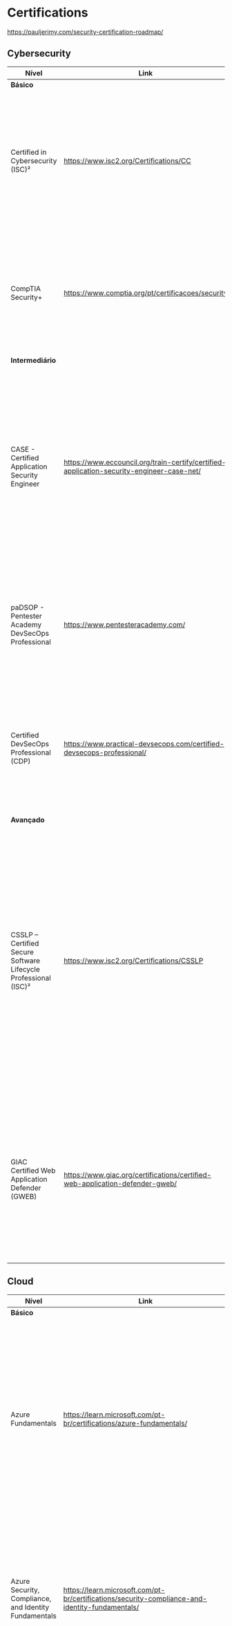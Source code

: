 # Certifications

https://pauljerimy.com/security-certification-roadmap/

## Cybersecurity 

|  Nível  | Link | Conteúdo |
| ------------- | ------------- | ---------- |
|  **Básico** |  |  |
| Certified in Cybersecurity (ISC)² | https://www.isc2.org/Certifications/CC | Dê o primeiro passo para uma carreira em cybersecurity e obtenha a certificação em segurança cibernética do (ISC)² , a organização profissional líder mundial em segurança cibernética conhecida pelo CISSP |
| CompTIA Security+ | https://www.comptia.org/pt/certificacoes/security | CompTIA Security + é uma certificação global que valida as habilidades básicas necessárias para desempenhar as funções básicas de segurança e buscar uma carreira em segurança de TI |
| **Intermediário** |  |  |
| CASE - Certified Application Security Engineer | https://www.eccouncil.org/train-certify/certified-application-security-engineer-case-net/ | A credencial CASE testa as habilidades e conhecimentos críticos de segurança necessários ao longo de um típico ciclo de vida de desenvolvimento de software (SDLC), com foco na importância da implementação de metodologias e práticas seguras no ambiente operacional inseguro de hoje. |
| paDSOP - Pentester Academy DevSecOps Professional | https://www.pentesteracademy.com/ | A paDSOP testa na prática o conhecimento de DevSecOps e DevOps, onde é necessário desenvolver 2 pipelines e implementar ferramentas de segurança até o deploy da aplicação. |
| Certified DevSecOps Professional (CDP) |https://www.practical-devsecops.com/certified-devsecops-professional/| A CDP é uma prova similar ao paDSOP onde testa na prática o conhecimento de DevSecOps. Nessa prova é necessário desenvolver uma pipeline e implementar as ferramentas de segurança pedidas no desafio. |
| **Avançado** |  |  |
| CSSLP – Certified Secure Software Lifecycle Professional (ISC)² | https://www.isc2.org/Certifications/CSSLP | A certificação CSSLP reconhece as principais habilidades de segurança de aplicativos. Ele mostra aos empregadores e colegas que você possui as habilidades técnicas avançadas e o conhecimento necessário para autenticação, autorização e auditoria em todo o SDLC usando as melhores práticas, políticas e procedimentos estabelecidos pelos especialistas em segurança cibernética do (ISC)². |
|GIAC Certified Web Application Defender (GWEB) | https://www.giac.org/certifications/certified-web-application-defender-gweb/ | A certificação GIAC Web Application Defender permite que os candidatos demonstrem domínio dos conhecimentos e habilidades de segurança necessários para lidar com erros comuns de aplicativos da Web que levam à maioria dos problemas de segurança. |

## Cloud

|  Nível  | Link | Conteúdo |
| ------------- | ------------- | ---------- |
|  **Básico** |  |  |
| Azure Fundamentals | https://learn.microsoft.com/pt-br/certifications/azure-fundamentals/ | A certificação valida seu conhecimento básico sobre serviços de nuvem e como esses serviços são fornecidos com o Azure. Os candidatos devem demonstrar um conhecimento básico nos conceitos de nuvem, bem como serviços, cargas de trabalho, segurança, privacidade, preços e suporte do Azure. |
| Azure Security, Compliance, and Identity Fundamentals | https://learn.microsoft.com/pt-br/certifications/security-compliance-and-identity-fundamentals/ | Essa certificação de conceitos básicos poderá servir como um ponto de partida se você estiver interessado em avançar para certificações baseadas em função em operações de segurança, gerenciamento de identidades e acesso e proteção de informações. |
| AWS Cloud Practitioner | https://aws.amazon.com/pt/certification/certified-cloud-practitioner/?ch=sec&sec=rmg&d=1 | Certificação baseada em conhecimento para compreensão básica da Nuvem AWS.  
| **Intermediário** |  |  |
| Azure Security Operations Analyst Associate | https://learn.microsoft.com/pt-br/certifications/security-operations-analyst/ | As responsabilidades incluem o gerenciamento, o monitoramento e a resposta às ameaças por meio de uma variedade de soluções de segurança no ambiente. A função investiga, responde e busca ameaças usando o Microsoft Sentinel, o Microsoft Defender para Nuvem, o Microsoft 365 Defender e produtos de segurança de terceiros.
| Azure Identity and Access Administrator Associate | https://learn.microsoft.com/pt-br/certifications/identity-and-access-administrator/ | O administrador de identidades e acesso da Microsoft projeta, implementa e opera os sistemas de gerenciamento de identidades e acesso de uma organização usando o Microsoft Azure AD (Azure Active Directory), parte do Microsoft Entra. Eles configuram e gerenciam a autenticação e a autorização de identidades para usuários, dispositivos, recursos do Azure e aplicativos. |
| AWS Certified DevOps Engineer – Professional | https://aws.amazon.com/pt/certification/certified-devops-engineer-professional/?ch=sec&sec=rmg&d=1 | O AWS Certified DevOps Engineer - Professional demonstra a experiência técnica de indivíduos em relação ao provisionamento, operação e gerenciamento de sistemas de aplicações distribuídas na plataforma da AWS |
| **Avançado** |  |  |
| Azure DevOps Engineer Expert | https://learn.microsoft.com/pt-br/certifications/devops-engineer/ | Os candidatos a essa certificação precisam ter experiência em administração e desenvolvimento no Azure, com habilidades avançadas em pelo menos uma dessas áreas. Eles devem estar familiarizados com o Azure DevOps e o GitHub.|
| AWS Certified Security - Specialty |  https://aws.amazon.com/pt/certification/certified-security-specialty/?ch=sec&sec=rmg&d=1 | Esta credencial ajuda as organizações a identificar e desenvolver talentos com habilidades cruciais para a implementação de iniciativas na nuvem. Obter a AWS Certified Security – Specialty valida a experiência em segurança de dados e workloads na Nuvem AWS. |


## Linux

|  Nível  | Link | Conteúdo |
| ------------- | ------------- | ---------- |
|  **Básico** |  |  |
| LPIC-1 | https://www.lpi.org/our-certifications/lpic-1-overview | LPIC-1 é a primeira certificação no programa de certificação profissional Linux de vários níveis do Linux Professional Institute (LPI).  O LPIC-1 validará a capacidade do candidato de executar tarefas de manutenção na linha de comando, instalar e configurar um computador com Linux e configurar redes básicas. |
| **Intermediário** |  |  |
| .  |  |  |
| **Avançado** |   |  |
| LPIC-3 | https://www.lpi.org/our-certifications/lpic-3-303-overview | A certificação LPIC-3 Security cobre a administração de sistemas Linux em toda a empresa com ênfase em segurança. |

## Kubernetes

|  Nível  | Link | Conteúdo |
| ------------- | ------------- | ---------- |
|  **Básico** |  |  |
| Certified Kubernetes Administrator (CKA) | https://training.linuxfoundation.org/certification/certified-kubernetes-administrator-cka/?ref=o2b-operation-to-business-next-generation-cloud-services | O programa Certified Kubernetes Administrator (CKA) garante que os CKAs tenham as habilidades, o conhecimento e a competência para desempenhar as responsabilidades dos administradores do Kubernetes. |
|  **Intermediário** |  |  |
| Certified Kubernetes Application Developer (CKAD) | https://training.linuxfoundation.org/certification/certified-kubernetes-application-developer-ckad/?ref=o2b-operation-to-business-next-generation-cloud-services | O exame Certified Kubernetes Application Developer (CKAD) certifica que os candidatos podem projetar, construir e implantar aplicativos nativos da nuvem para Kubernetes. |
|  **Avançado** |  |  |
| Certified Kubernetes Security Specialist (CKS) | https://training.linuxfoundation.org/certification/certified-kubernetes-security-specialist/?ref=o2b-operation-to-business-next-generation-cloud-services | O programa Certified Kubernetes Security Specialist (CKS) fornece garantia de que um CKS possui as habilidades, conhecimento e competência em uma ampla gama de práticas recomendadas para proteger aplicativos baseados em contêiner e plataformas Kubernetes durante a construção, implantação e tempo de execução. A certificação CKA é necessária para fazer este exame. |

## Como Contribuir

Contribuições fazem com que a comunidade open source seja um lugar incrível para aprender, inspirar e criar. Todas contribuições são **extremamente apreciadas**

1. Realize um Fork do projeto
2. Clone o repositório criado após o fork
3. Faça suas alterações e/ou inclusões
4. Realize o add, o commit e o push
5. Abra um Pull Request
